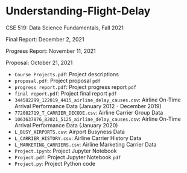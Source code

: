 # Understanding-Flight-Delay
CSE 519: Data Science Fundamentals, Fall 2021

Final Report: December 2, 2021

Progress Report: November 11, 2021

Proposal: October 21, 2021

- `Course Projects.pdf`: Project descriptions
- `proposal.pdf`: Project proposal `pdf`
- `progress report.pdf`: Project progress report `pdf`
- `final report.pdf`: Project final report `pdf`
- `344582299_122019_4415_airline_delay_causes.csv`: Airline On-Time Arrival Performance Data (January 2012 - December 2019)
- `772082719_T_CARRIER_DECODE.csv`: Airline Carrier Group Data
- `1063637876_82021_5125_airline_delay_causes.csv`: Airline On-Time Arrival Performance Data (January 2020)
- `L_BUSY_AIRPORTS.csv`: Airport Busyness Data
- `L_CARRIER_HISTORY.csv`: Airline Carrier History Data
- `L_MARKETING_CARRIERS.csv`: Airline Marketing Carrier Data
- `Project.ipynb`: Project Jupyter Notebook
- `Project.pdf`: Project Jupyter Notebook `pdf`
- `Project.py`: Project Python code
